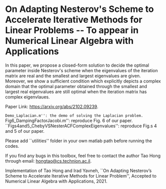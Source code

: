 # On Adapting Nesterov's Scheme to Accelerate Iterative Methods for Linear Problems -- To appear in Numerical Linear Algebra with Applications

In this paper, we propose a closed-form solution to decide the optimal parameter inside Nesterov's scheme when the eigenvalues of the iteration matrix are real and the smallest and largest eigenvalues are given. Moreover, we show a sufficient condition which explicitly depicts a complex domain that the optimal parameter obtained through the smallest and largest real eigenvalues are still optimal when the iteration matrix has complex eigenvlaues. 

Paper Link: https://arxiv.org/abs/2102.09239.

``Demo_Laplacian.m'': the demo of solving the Laplacian problem.
``Fig6_DampingFactorJacobi.m'': reproduce Fig. 6 of our paper.
``Figs4and5_ChebyVSNesterACFComplexEigenvalues'': reproduce Fig.s 4 and 5 of our paper.



Please add ``utilities'' folder in your own matlab path before running the codes. 


If you find any bugs in this toolbox, feel free to contact the author Tao Hong through email: hongtao@cs.technion.ac.il.   

Implementation of  Tao Hong and Irad Yavneh, ``On Adapting Nesterov’s Scheme to Accelerate Iterative Methods for Linear Problem'', Accepted to Numerical Linear Algebra with Applications, 2021.
